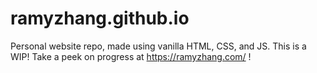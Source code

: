 # ramyzhang.github.io
Personal website repo, made using vanilla HTML, CSS, and JS. This is a WIP!
Take a peek on progress at https://ramyzhang.com/ !
